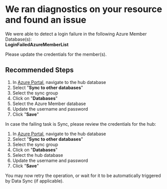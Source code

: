 <properties
	pageTitle="Login failed in Member Database"
	description="Login failed in Member Database"
	infoBubbleText="Found recent login failure. See details on the right."
	service="microsoft.sql"
	resource="servers"
	ms.author="vitomaz"
	authors="vitomaz-msft"
	displayOrder=""
	articleId="sql_datasync_loginfailedinmember"
	diagnosticScenario="SqlDataSync"
	selfHelpType="diagnostics"
	supportTopicIds="32630455"
	resourceTags=""
	productPesIds="13491"
	cloudEnvironments="public,blackForest,fairfax,mooncake"
/>
# We ran diagnostics on your resource and found an issue

<!--issueDescription-->
We were able to detect a login failure in the following Azure Member Database(s):<br>
**<!--$LoginFailedAzureMemberList--> LoginFailedAzureMemberList <!--/$LoginFailedAzureMemberList-->**
<!--/issueDescription-->

Please update the credentials for the member(s).<br>

## **Recommended Steps**

1. In [Azure Portal](https://portal.azure.com), navigate to the hub database
2. Select "**Sync to other databases**"
3. Select the sync group
4. Click on "**Databases**"
5. Select the Azure Member database
6. Update the username and password
7. Click "**Save**"

In case the failing task is Sync, please review the credentials for the hub:<br>

1. In [Azure Portal](https://portal.azure.com), navigate to the hub database
2. Select "**Sync to other databases**"
3. Select the sync group
4. Click on "**Databases**"
5. Select the hub database
6. Update the username and password
7. Click "**Save**"

You may now retry the operation, or wait for it to be automatically triggered by Data Sync (if applicable).
